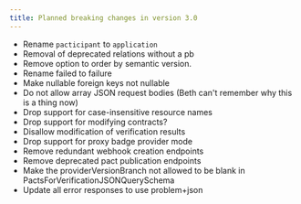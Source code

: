 ```yaml
---
title: Planned breaking changes in version 3.0
---
```


* Rename `pacticipant` to `application`
* Removal of deprecated relations without a pb
* Remove option to order by semantic version.
* Rename failed to failure
* Make nullable foreign keys not nullable
* Do not allow array JSON request bodies (Beth can't remember why this is a thing now)
* Drop support for case-insensitive resource names
* Drop support for modifying contracts?
* Disallow modification of verification results
* Drop support for proxy badge provider mode
* Remove redundant webhook creation endpoints
* Remove deprecated pact publication endpoints
* Make the providerVersionBranch not allowed to be blank in PactsForVerificationJSONQuerySchema
* Update all error responses to use problem+json
